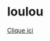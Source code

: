 # loulou
<a href="https://htmlpreview.github.io/?https://github.com/MathieuCoynet/loulou/blob/master/index.html"> Clique ici</a>
